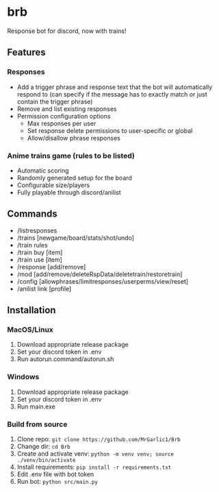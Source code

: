 # brb
Response bot for discord, now with trains!

## Features
### Responses
- Add a trigger phrase and response text that the bot will automatically respond to (can specify if the message has to exactly match or just contain the trigger phrase)
- Remove and list existing responses
- Permission configuration options
  - Max responses per user
  - Set response delete permissions to user-specific or global
  - Allow/disallow phrase responses
### Anime trains game (rules to be listed)
  - Automatic scoring
  - Randomly generated setup for the board
  - Configurable size/players
  - Fully playable through discord/anilist

## Commands
- /listresponses
- /trains [newgame/board/stats/shot/undo]
- /train rules
- /train buy [item]
- /train use [item]
- /response [add/remove]
- /mod [add/remove/deleteRspData/deletetrain/restoretrain]
- /config [allowphrases/limitresponses/userperms/view/reset]
- /anilist link [profile]

## Installation
### MacOS/Linux
1. Download appropriate release package
2. Set your discord token in .env
3. Run autorun.command/autorun.sh

### Windows
1. Download appropriate release package
2. Set your discord token in .env
3. Run main.exe

### Build from source
1. Clone repo: `git clone https://github.com/MrGarlic1/Brb`
2. Change dir: `cd Brb`
3. Create and activate venv: `python -m venv venv; source ./venv/bin/activate`
4. Install requirements: `pip install -r requirements.txt`
5. Edit .env file with bot token
6. Run bot: `python src/main.py`
